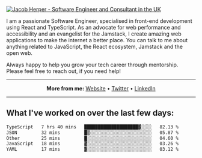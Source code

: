[![Jacob Herper - Software Engineer and Consultant in the UK](https://res.cloudinary.com/jacobherper/image/upload/v1641506277/gh-image.png)](https://jacobherper.com/)

I am a passionate Software Engineer, specialised in front-end development using React and TypeScript. As an advocate for web performance and accessibility and an evangelist for the Jamstack, I create amazing web applications to make the internet a better place. You can talk to me about anything related to JavaScript, the React ecosystem, Jamstack and the open web.

Always happy to help you grow your tech career through mentorship. Please feel free to reach out, if you need help!

---

<p align="center">
  <strong>More from me:</strong> 
  <a href="https://jacobherper.com/">Website</a> •
  <a href="https://twitter.com/intent/follow?screen_name=jakeherp&tw_p=followbutton">Twitter</a> •
  <a href="https://www.linkedin.com/in/jacobherper/">LinkedIn</a>
</p>

---

## What I've worked on over the last few days:

<!--START_SECTION:waka-->

```txt
TypeScript   7 hrs 40 mins   ████████████████████▓░░░░   82.13 %
JSON         32 mins         █▒░░░░░░░░░░░░░░░░░░░░░░░   05.87 %
Other        25 mins         █░░░░░░░░░░░░░░░░░░░░░░░░   04.60 %
JavaScript   18 mins         ▓░░░░░░░░░░░░░░░░░░░░░░░░   03.26 %
YAML         17 mins         ▓░░░░░░░░░░░░░░░░░░░░░░░░   03.12 %
```

<!--END_SECTION:waka-->

